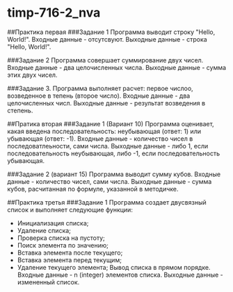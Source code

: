 # timp-716-2_nva
##Практика первая
###Задание 1
Программа выводит строку "Hello, World!".
Входные данные - отсутсвуют.
Выходные данные - строка "Hello, World!". 

###Задание 2
Программа совершает суммирование двух чисел.
Входные данные - два целочисленных числа.
Выходные данные - сумма этих двух чисел.

###Задание 3.
Программа выполняет расчет: первое числоо, возведенное в тепень (второе число).
Входные данные - два целочисленных числ.
Выходные данные - результат возведения в степень.

##Пратика вторая
###Задание 1
(Вариант 10)
Программа оценивает, какая введена последовательность: неубывающая (ответ: 1) или убывающая (ответ: -1).
Входные данные - количество чисел в последоватлеьности, сами числа.
Выходные данные - либо 1, если последовательность неубывающая, либо -1, если последовательность убывающая.

###Задание 2
(вариант 15)
Программа выводит сумму кубов.
Входные данные - количество чисел, сами числа.
Выходные данные - сумма кубов, расчитанная по формуле, указанной в методичке.

##Практика третья
###Задание 1
Программа создает двусвязный список и выполняет следующие функции:
* Инициализация списка;
* Удаление списка;
* Проверка списка на пустоту;
* Поиск элемента по значению;
* Вставка элемента после текущего;
* Вставка элемента перед текущим;
* Удаление текущего элемента;
Вывод списка в прямом порядке.
Входные данные - n (integer) элементов списка.
Выходные данные - измененный список.
